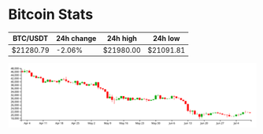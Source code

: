 # Bitcoin Stats

BTC/USDT|24h change|24h high|24h low|
|---|---|---|---|
|$21280.79|-2.06%|$21980.00|$21091.81|

<img src="./chart.svg">
